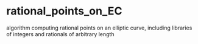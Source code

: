 # rational_points_on_EC
algorithm computing rational points on an elliptic curve, including libraries of integers and rationals of arbitrary length
